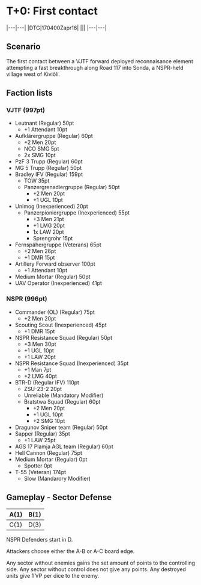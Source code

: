 # T+0: First contact

|---|---|
|DTG|170400Zapr16|
|||
|---|---|

## Scenario

The first contact between a VJTF forward deployed reconnaisance element attempting a fast breakthrough along Road 117 into Sonda, a NSPR-held village west of Kiviõli.

## Faction lists

### VJTF (997pt)

- Leutnant (Regular) 50pt
  - +1 Attendant 10pt
- Aufklärergruppe (Regular) 60pt
   - +2 Men 20pt
   - NCO SMG 5pt
   - 2x SMG 10pt
- PzF 3 Trupp (Regular) 60pt
- MG 5 Trupp (Regular) 50pt
- Bradley IFV (Regular) 159pt
   - TOW 35pt
   - Panzergrenadiergruppe (Regular) 50pt
      - +2 Men 20pt
      - +1 UGL 10pt
- Unimog (Inexperienced) 20pt
    - Panzerpioniergruppe (Inexperienced) 55pt
      - +3 Men 21pt
      - +1 LMG 20pt
      - 1x LAW 20pt
      - Sprengrohr 15pt
- Fernspähergruppe (Veterans) 65pt
    - +2 Men 26pt
    - +1 DMR 15pt
- Artillery Forward observer 100pt
    - +1 Attendant 10pt
- Medium Mortar (Regular) 50pt
- UAV Operator (Inexperienced) 41pt

### NSPR (996pt)

- Commander (OL) (Regular) 75pt
    - +2 Men 20pt
- Scouting Scout (Inexperienced) 45pt
    - +1 DMR 15pt
- NSPR Resistance Squad (Regular) 50pt
    - +3 Men 30pt
    - +1 UGL 10pt
    - +1 LAW 20pt
- NSPR Resistance Squad (Inexperienced) 35pt
    - +1 Man 7pt
    - +2 LMG 40pt
- BTR-D (Regular IFV) 110pt
   - ZSU-23-2 20pt
   - Unreliable (Mandatory Modifier)
   - Bratstwa Squad (Regular) 60pt
      - +2 Men 20pt
      - +1 UGL 10pt
      - +2 SMG 10pt
- Dragunov Sniper team (Regular) 50pt
- Sapper (Regular) 35pt
    - +1 LAW 25pt
- AGS 17 Plamja AGL team (Regular) 60pt
- Hell Cannon (Regular) 75pt
- Medium Mortar (Regular) 0pt
    - Spotter 0pt
- T-55 (Veteran) 174pt
   - Slow (Mandarory Modifier)
   

## Gameplay - Sector Defense

|A(1)|B(1)|
|---|---|
|C(1)|D(3)|

NSPR Defenders start in D.

Attackers choose either the A-B or A-C board edge.

Any sector without enemies gains the set amount of points to the controlling side. Any sector without control does not give any points. Any destroyed units give 1 VP per dice to the enemy.